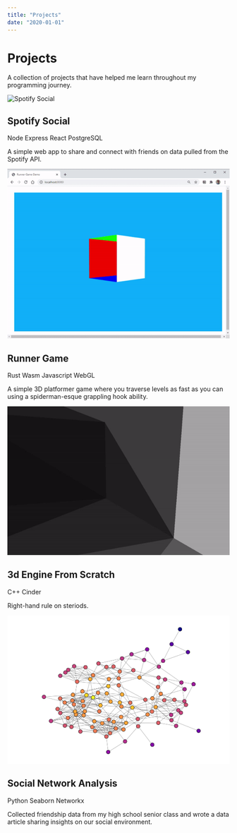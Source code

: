 ```yaml
---
title: "Projects"
date: "2020-01-01"
---
```


# Projects

A collection of projects that have helped me learn throughout
my programming journey.

![Spotify Social](../images/spotifySocial.gif)
## Spotify Social
Node Express React PostgreSQL

A simple web app to share and connect with friends on data pulled
from the Spotify API.


![Runner game](../images/runnerGame.gif)
## Runner Game
Rust Wasm Javascript WebGL

A simple 3D platformer game where you traverse levels as fast
as you can using a spiderman-esque grappling hook ability. 


![3d engine](../images/3dEngine.gif)
## 3d Engine From Scratch
C++ Cinder

Right-hand rule on steriods.


![Social network](../images/socialNetwork.png)
## Social Network Analysis
Python Seaborn Networkx

Collected friendship data from my high school senior class and
wrote a data article sharing insights on our social environment.
